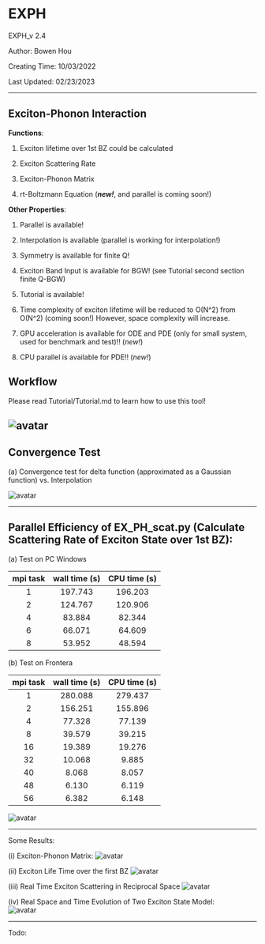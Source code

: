 # EXPH

EXPH_v 2.4

Author: Bowen Hou

Creating Time: 10/03/2022

Last Updated: 02/23/2023

---
## Exciton-Phonon Interaction

**Functions**:

1. Exciton lifetime over 1st BZ could be calculated

2. Exciton Scattering Rate

3. Exciton-Phonon Matrix 

4. rt-Boltzmann Equation (***new!***, and parallel is coming soon!)

**Other Properties**:

1. Parallel is available!

2. Interpolation is available (parallel is working for interpolation!)

3. Symmetry is available for finite Q!

4. Exciton Band Input is available for BGW! (see Tutorial second section finite Q-BGW)

5. Tutorial is available! 

6. Time complexity of exciton lifetime will be reduced to O(N^2) from O(N^2) (coming soon!) However, space complexity will increase.

7. GPU acceleration is available for ODE and PDE (only for small system, used for benchmark and test)!! (*new!*)

8. CPU parallel is available for PDE!! (*new!*)

## Workflow

Please read Tutorial/Tutorial.md to learn how to use this tool! 

![avatar](./fig/workflow.png)
---

## Convergence Test

(a) Convergence test for delta function (approximated as a Gaussian function) vs. Interpolation 

![avatar](./fig/Gaussian_Interpolation_Convergence.png)

---


## Parallel Efficiency of EX_PH_scat.py (Calculate Scattering Rate of Exciton State over 1st BZ):

(a) Test on PC Windows

| mpi task | wall time (s) | CPU time (s) |
|:--------:|:-------------:|:------------:|
|    1     |    197.743    |   196.203    |
|    2     |    124.767    |   120.906    |
|    4     |    83.884     |    82.344    |
|    6     |    66.071     |    64.609    |
|    8     |    53.952     |    48.594    |

(b) Test on Frontera

| mpi task    | wall time (s)    | CPU time (s) |
| :---: |   :---:       | :---: |
| 1 | 280.088 | 279.437|
|2 | 156.251 | 155.896|
|4 |77.328 | 77.139|
| 8 | 39.579| 39.215|
|16| 19.389 |19.276|
| 32 | 10.068|  9.885|
|40 | 8.068 | 8.057|
|48| 6.130  | 6.119|
|56| 6.382 | 6.148|

![avatar](./fig/para_eff.jpg)

---
Some Results:

(i) Exciton-Phonon Matrix:
![avatar](./fig/Exciton_Phonon.png)

(ii) Exciton Life Time over the first BZ
![avatar](./fig/lifetime.png)

(iii) Real Time Exciton Scattering in Reciprocal Space 
![avatar](./fig/occupation_evoluation.gif)

(iv) Real Space and Time Evolution of Two Exciton State Model:  
![avatar](./fig/simple_model.gif)


---
Todo:

 <!--(i) check everything of EX_PH_scat and EX_PH_lifetime
 
 (ii) normalization has been added, test more about it 
    
    (i) convergence
    (ii) compare it with non-renormalized situation!

 (iii) add some input file and rading system

 (iv) double check this: skip q=0 and omega = 0-->